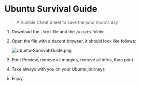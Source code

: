 # Ubuntu Survival Guide

> A humble Cheat Sheet to save the poor noob's day

1. Download the `.html` file and the `/assets` folder
2. Open the file with a decent browser, it should look like follows:

   ![Ubuntu-Survival-Guide.png](assets/Ubuntu-Survival-Guide.png)

3. Print Preview, remove all margins, remove all infos, then print
4. Take always with you on your Ubuntu journeys
5. Enjoy
